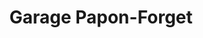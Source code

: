 ---
title: "Garage Papon-Forget"
url: /chateauneuf-sur-charente/garage-papon-forget/
shop: réparation de voitures
---